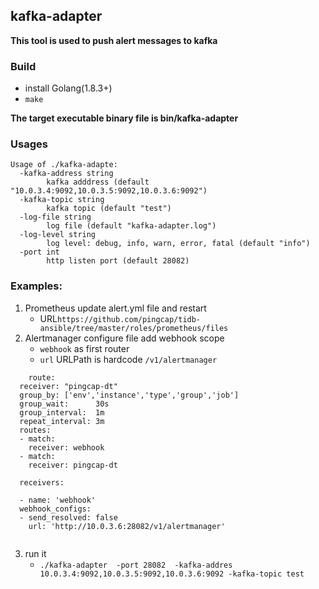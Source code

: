 kafka-adapter 
------

**This tool is used to push alert messages to kafka**
### Build
- install Golang(1.8.3+)
- `make`

**The target executable binary file is bin/kafka-adapter**

### Usages
```
Usage of ./kafka-adapte:
  -kafka-address string
    	kafka adddress (default "10.0.3.4:9092,10.0.3.5:9092,10.0.3.6:9092")
  -kafka-topic string
    	kafka topic (default "test")
  -log-file string
    	log file (default "kafka-adapter.log")
  -log-level string
    	log level: debug, info, warn, error, fatal (default "info")
  -port int
    	http listen port (default 28082) 
```


### Examples:
1. Prometheus update alert.yml file and restart 
	- URL`https://github.com/pingcap/tidb-ansible/tree/master/roles/prometheus/files`
2. Alertmanager configure file add webhook scope 
	- `webhook` as first router
	- `url` URLPath is hardcode `/v1/alertmanager`
	
```
	route:
  receiver: "pingcap-dt"
  group_by: ['env','instance','type','group','job']
  group_wait:      30s
  group_interval:  1m
  repeat_interval: 3m
  routes:
  - match:
    receiver: webhook
  - match:
    receiver: pingcap-dt

  receivers:
  
  - name: 'webhook'
  webhook_configs:
  - send_resolved: false
    url: 'http://10.0.3.6:28082/v1/alertmanager'
    
```
	
3. run it 
	- `./kafka-adapter  -port 28082  -kafka-addres 10.0.3.4:9092,10.0.3.5:9092,10.0.3.6:9092 -kafka-topic test`

	
